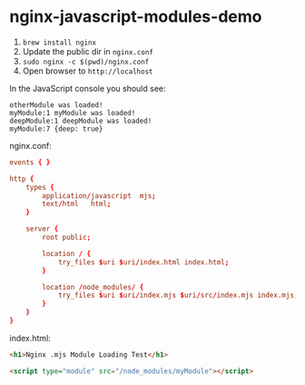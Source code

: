 # nginx-javascript-modules-demo

1. `brew install nginx`
2. Update the public dir in `nginx.conf`
3. `sudo nginx -c $(pwd)/nginx.conf`
4. Open browser to `http://localhost`

In the JavaScript console you should see:

```
otherModule was loaded!
myModule:1 myModule was loaded!
deepModule:1 deepModule was loaded!
myModule:7 {deep: true}
```

nginx.conf:

```conf
events { }

http {
    types {
        application/javascript  mjs;
        text/html   html;
    }

    server {
        root public;

        location / {
            try_files $uri $uri/index.html index.html;
        }

        location /node_modules/ {
            try_files $uri $uri/index.mjs $uri/src/index.mjs index.mjs;
        }
    }
}
```

index.html:

```html
<h1>Nginx .mjs Module Loading Test</h1>

<script type="module" src="/node_modules/myModule"></script>
```